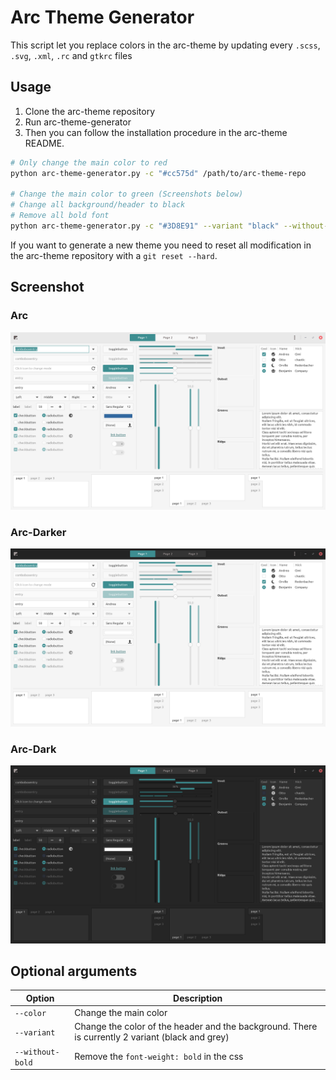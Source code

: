 # Arc Theme Generator
This script let you replace colors in the arc-theme by updating every `.scss`, `.svg`, `.xml`, `.rc` and `gtkrc` files

## Usage
1. Clone the arc-theme repository
2. Run arc-theme-generator
3. Then you can follow the installation procedure in the arc-theme README.

```sh
# Only change the main color to red
python arc-theme-generator.py -c "#cc575d" /path/to/arc-theme-repo

# Change the main color to green (Screenshots below)
# Change all background/header to black
# Remove all bold font 
python arc-theme-generator.py -c "#3D8E91" --variant "black" --without-bold /path/to/arc-theme-repo
```

If you want to generate a new theme you need to reset all modification in the arc-theme repository with a `git reset --hard`.

## Screenshot
### Arc
![](screenshot/light.png)
### Arc-Darker
![](screenshot/darker.png)
### Arc-Dark
![](screenshot/dark.png)

## Optional arguments
|Option|Description|
|-|-|
|`--color`| Change the main color|
|`--variant` | Change the color of the header and the background. There is currently 2 variant (black and grey) |
|`--without-bold`| Remove the `font-weight: bold` in the css
